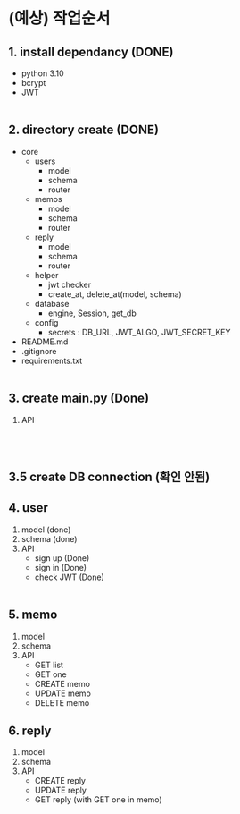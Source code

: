 # (예상) 작업순서

## 1. install dependancy (DONE)

- python 3.10
- bcrypt
- JWT
  <br>
  <br>

## 2. directory create (DONE)

- core
  - users
    - model
    - schema
    - router
  - memos
    - model
    - schema
    - router
  - reply
    - model
    - schema
    - router
  - helper
    - jwt checker
    - create_at, delete_at(model, schema)
  - database
    - engine, Session, get_db
  - config
    - secrets : DB_URL, JWT_ALGO, JWT_SECRET_KEY
- README.md
- .gitignore
- requirements.txt
  <br>
  <br>

## 3. create main.py (Done)

1. API

<br>
<br>

## 3.5 create DB connection (확인 안됨)

## 4. user

1. model (done)
2. schema (done)
3. API
   - sign up (Done)
   - sign in (Done)
   - check JWT (Done)
     <br>
     <br>

## 5. memo

1. model
2. schema
3. API
   - GET list
   - GET one
   - CREATE memo
   - UPDATE memo
   - DELETE memo

## 6. reply

1. model
2. schema
3. API
   - CREATE reply
   - UPDATE reply
   - GET reply (with GET one in memo)
